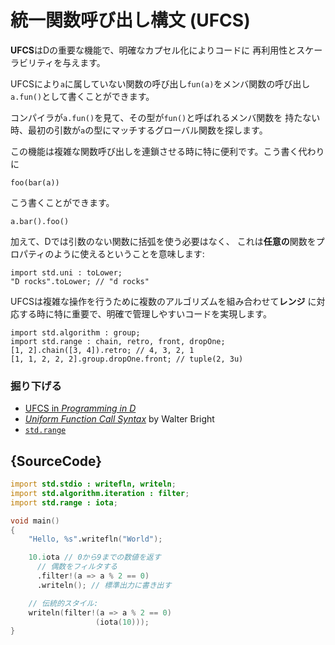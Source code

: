 # 統一関数呼び出し構文 (UFCS)

**UFCS**はDの重要な機能で、明確なカプセル化によりコードに
再利用性とスケーラビリティを与えます。

UFCSにより`a`に属していない関数の呼び出し`fun(a)`をメンバ関数の呼び出し
`a.fun()`として書くことができます。

コンパイラが`a.fun()`を見て、その型が`fun()`と呼ばれるメンバ関数を
持たない時、最初の引数が`a`の型にマッチするグローバル関数を探します。

この機能は複雑な関数呼び出しを連鎖させる時に特に便利です。こう書く代わりに

    foo(bar(a))

こう書くことができます。

    a.bar().foo()

加えて、Dでは引数のない関数に括弧を使う必要はなく、
これは**任意の**関数をプロパティのように使えるということを意味します:

    import std.uni : toLower;
    "D rocks".toLower; // "d rocks"

UFCSは複雑な操作を行うために複数のアルゴリズムを組み合わせて**レンジ**
に対応する時に特に重要で、明確で管理しやすいコードを実現します。

    import std.algorithm : group;
    import std.range : chain, retro, front, dropOne;
    [1, 2].chain([3, 4]).retro; // 4, 3, 2, 1
    [1, 1, 2, 2, 2].group.dropOne.front; // tuple(2, 3u)

### 掘り下げる

- [UFCS in _Programming in D_](http://ddili.org/ders/d.en/ufcs.html)
- [_Uniform Function Call Syntax_](http://www.drdobbs.com/cpp/uniform-function-call-syntax/232700394) by Walter Bright
- [`std.range`](http://dlang.org/phobos/std_range.html)

## {SourceCode}

```d
import std.stdio : writefln, writeln;
import std.algorithm.iteration : filter;
import std.range : iota;

void main()
{
    "Hello, %s".writefln("World");

    10.iota // 0から9までの数値を返す
      // 偶数をフィルタする
      .filter!(a => a % 2 == 0)
      .writeln(); // 標準出力に書き出す

    // 伝統的スタイル:
    writeln(filter!(a => a % 2 == 0)
                   (iota(10)));
}
```
